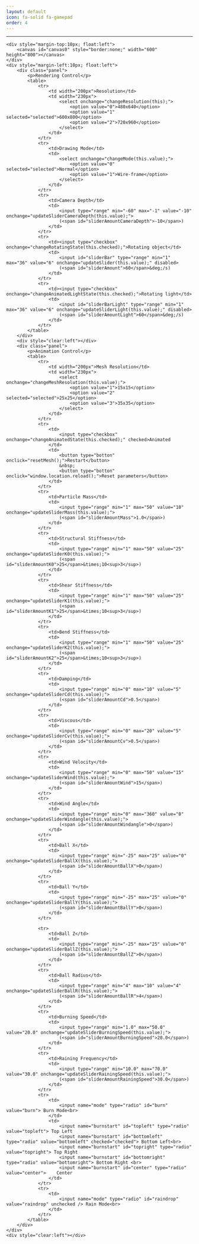 ```yaml
---
layout: default
icon: fa-solid fa-gamepad
order: 4
---
```


---

<head>
<meta charset="utf-8">
<link href="/assets/css/proj3.css" rel="stylesheet">

<!-- Useful 3rd party libraries -->
<script type="text/javascript" src="/assets/js/jquery-1.12.2.min.js"></script>
<script type="text/javascript" src="/assets/js/glMatrix-0.9.5.js"></script>

<!-- Shader initialization utils -->
<script type="text/javascript" src="/assets/js/shader-utils.js"></script>

<!-- WebGL debugging utils -->
<script type="text/javascript" src="/assets/js/webgl-debug.js"></script>
<script type="text/javascript" src="/assets/js/debug-utils.js"></script>

<!-- Simulation-related functions -->
<script type="text/javascript" src="/assets/proj3_sim.js"></script>

<!-- WebGL functions -->
<script type="text/javascript" src="/assets/proj3_webgl.js"></script>

<!-- Other javascript functions -->
<script type="text/javascript" src="/assets/proj3.js"></script>

<!-- Vertex shader -->
<script id="shader-vs" type="x-shader/x-vertex">
    uniform mat4 uMVMatrix;             // Model-view matrix
    uniform mat4 uPMatrix;              // Projection matrix
    uniform mat4 uNMatrix;              // Normal matrix

    attribute vec3 aVertexPosition;     // Vertex position in object space
    attribute vec3 aVertexNormal;       // Vertex normal in object space
    attribute vec3 aVertexColor;
    attribute float aVertexAlpha;


    varying float vAlpha;
    varying vec3 vColor;

    varying vec3 vPosition;             // Vertex position (camera space)
    varying vec3 vNormal;               // Vertex normal (camera space)

    void main(void) {
        vec4 camSpacePosition = uMVMatrix * vec4(aVertexPosition, 1.0);
        vPosition = vec3(camSpacePosition);

        gl_Position = uPMatrix * camSpacePosition;        

        vec4 camSpaceNormal = uNMatrix * vec4(aVertexNormal, 0.0);
        vNormal = vec3(camSpaceNormal);
        vColor = aVertexColor;
        vAlpha = aVertexAlpha;
    }
</script>

<!-- Fragment shader (Blinn-Phong) -->
<script id="shader-fs" type="x-shader/x-fragment">
    precision mediump float;

    uniform vec3 uLightPos;             // Light position in camera space
    varying vec3 vPosition;             // Fragment position (camera space)
    varying vec3 vNormal;               // Fragment normal (camera space)
    varying vec3 vColor;
    varying float vAlpha;

  

    void main(void) {
        vec3 vLight = uLightPos - vPosition;
        float dist = length(vLight);
        vLight = vLight/dist;

        vec3 vView = normalize(-vPosition);
        vec3 vHalf = normalize(vView + vLight);
        vec3 vNormal_ = normalize(vNormal);
        if ( dot(vNormal_, vView) < 0.0 ) vNormal_ = -vNormal_;

        vec3 diffClr = vColor;
        float ambient = 0.2;

        float diff = max(dot(vNormal_, vLight), 0.0);
        float spec = pow(max(dot(vNormal_, vHalf), 0.0), 10.0);
        vec3 I = 5.0*(diffClr*diff + spec)/(5.0 + 0.2*dist*dist) + diffClr*ambient;

        gl_FragColor = vec4(I, 1.0*vAlpha);
    }
</script>
</head>


<!-- HTML contents -->
<body>

    <div style="margin-top:10px; float:left">
        <canvas id="canvas0" style="border:none;" width="600" height="800"></canvas>
    </div>
    <div style="margin-left:10px; float:left">
        <div class="panel">
            <p>Rendering Control</p>
            <table>
                <tr>
                    <td width="200px">Resolution</td>
                    <td width="230px">
                        <select onchange="changeResolution(this);">
                            <option value="0">480x640</option>
                            <option value="1" selected="selected">600x800</option>
                            <option value="2">720x960</option>
                        </select>
                    </td>
                </tr>
                <tr>
                    <td>Drawing Mode</td>
                    <td>
                        <select onchange="changeMode(this.value);">
                            <option value="0" selected="selected">Normal</option>
                            <option value="1">Wire-frame</option>
                        </select>
                    </td>
                </tr>
                <tr>
                    <td>Camera Depth</td>
                    <td>
                        <input type="range" min="-60" max="-1" value="-10" onchange="updateSliderCameraDepth(this.value);">
                        (<span id="sliderAmountCameraDepth">-10</span>)
                    </td>
                </tr> 
                <tr>
                    <td><input type="checkbox" onchange="changeRotatingState(this.checked);">Rotating object</td>
                    <td>
                        <input id="sliderBar" type="range" min="1" max="36" value="6" onchange="updateSlider(this.value);" disabled>
                        (<span id="sliderAmount">60</span>&deg;/s)
                    </td>
                </tr>        
                <tr>
                    <td><input type="checkbox" onchange="changeAnimatedLightState(this.checked);">Rotating light</td>
                    <td>
                        <input id="sliderBarLight" type="range" min="1" max="36" value="6" onchange="updateSliderLight(this.value);" disabled>
                        (<span id="sliderAmountLight">60</span>&deg;/s)
                    </td>
                </tr>
            </table>
        </div>
        <div style="clear:left"></div>
        <div class="panel">
            <p>Animation Control</p>
            <table>
                <tr>
                    <td width="200px">Mesh Resolution</td>
                    <td width="230px">
                        <select onchange="changeMeshResolution(this.value);">
                            <option value="1">15x15</option>
                            <option value="2" selected="selected">25x25</option>
                            <option value="3">35x35</option>
                        </select>
                    </td>
                </tr>
                <tr>
                    <td>
                        <input type="checkbox" onchange="changeAnimatedState(this.checked);" checked>Animated
                    </td>
                    <td>
                        <button type="botton" onclick="resetMesh();">Restart</button>
                        &nbsp;
                        <button type="botton" onclick="window.location.reload();">Reset parameters</button>
                    </td>                
                </tr>
                <tr>
                    <td>Particle Mass</td>
                    <td>
                        <input type="range" min="1" max="50" value="10" onchange="updateSliderMass(this.value);">
                        (<span id="sliderAmountMass">1.0</span>)
                    </td>
                </tr>             
                <tr>
                    <td>Structural Stiffness</td>
                    <td>
                        <input type="range" min="1" max="50" value="25" onchange="updateSliderK0(this.value);">
                        (<span id="sliderAmountK0">25</span>&times;10<sup>3</sup>)
                    </td>
                </tr>
                <tr>
                    <td>Shear Stiffness</td>
                    <td>
                        <input type="range" min="1" max="50" value="25" onchange="updateSliderK1(this.value);">
                        (<span id="sliderAmountK1">25</span>&times;10<sup>3</sup>)
                    </td>
                </tr>
                <tr>
                    <td>Bend Stiffness</td>
                    <td>
                        <input type="range" min="1" max="50" value="25" onchange="updateSliderK2(this.value);">
                        (<span id="sliderAmountK2">25</span>&times;10<sup>3</sup>)
                    </td>
                </tr>
                <tr>
                    <td>Damping</td>
                    <td>
                        <input type="range" min="0" max="10" value="5" onchange="updateSliderCd(this.value);">
                        (<span id="sliderAmountCd">0.5</span>)
                    </td>
                </tr>
                <tr>
                    <td>Viscous</td>
                    <td>
                        <input type="range" min="0" max="20" value="5" onchange="updateSliderCv(this.value);">
                        (<span id="sliderAmountCv">0.5</span>)
                    </td>
                </tr>    
				<tr>
                    <td>Wind Velocity</td>
                    <td>
                        <input type="range" min="0" max="50" value="15" onchange="updateSliderWind(this.value);">
                        (<span id="sliderAmountWind">15</span>)
                    </td>
                </tr>  
				<tr>
                    <td>Wind Angle</td>
                    <td>
                        <input type="range" min="0" max="360" value="0" onchange="updateSliderWindangle(this.value);">
                        (<span id="sliderAmountWindangle">0</span>)
                    </td>
                </tr>
				<tr>
                    <td>Ball X</td>
                    <td>
                        <input type="range" min="-25" max="25" value="0" onchange="updateSliderBallX(this.value);">
                        (<span id="sliderAmountBallX">0</span>)
                    </td>
                </tr>
				<tr>
                    <td>Ball Y</td>
                    <td>
                        <input type="range" min="-25" max="25" value="0" onchange="updateSliderBallY(this.value);">
                        (<span id="sliderAmountBallY">0</span>)
                    </td>
                </tr>
				
				<tr>
                    <td>Ball Z</td>
                    <td>
                        <input type="range" min="-25" max="25" value="0" onchange="updateSliderBallZ(this.value);">
                        (<span id="sliderAmountBallZ">0</span>)
                    </td>
                </tr>
				<tr>
                    <td>Ball Radius</td>
                    <td>
                        <input type="range" min="4" max="10" value="4" onchange="updateSliderBallR(this.value);">
                        (<span id="sliderAmountBallR">4</span>)
                    </td>
                </tr>
                <tr>
                    <td>Burning Speed</td>
                    <td>
                        <input type="range" min="1.0" max="50.0" value="20.0" onchange="updateSliderBurningSpeed(this.value);">
                        (<span id="sliderAmountBurningSpeed">20.0</span>)
                    </td>
                </tr>
                <tr>
                    <td>Raining Frequency</td>
                    <td>
                        <input type="range" min="10.0" max="70.0" value="30.0" onchange="updateSliderRainingSpeed(this.value);">
                        (<span id="sliderAmountRainingSpeed">30.0</span>)
                    </td>
                </tr>
                <tr>
                    <td>
                        <input name="mode" type="radio" id="burn" value="burn"> Burn Mode<br>
                    </td>
                    <td>
                        <input name="burnstart" id="topleft" type="radio" value="topleft"> Top Left
                        <input name="burnstart" id="bottomleft" type="radio" value="bottomleft" checked="checked"> Bottom Left<br>
                        <input name="burnstart" id="topright" type="radio" value="topright"> Top Right 
                        <input name="burnstart" id="bottomright" type="radio" value="bottomright"> Bottom Right <br>
                        <input name="burnstart" id="center" type="radio" value="center">    Center
                    </td>
                </tr>
                <tr>
                    <td>
                        <input name="mode" type="radio" id="raindrop" value="raindrop" unchecked /> Rain Mode<br>
                    </td>
                </tr>
            </table>
        </div>
    </div>
    <div style="clear:left"></div>
</body>